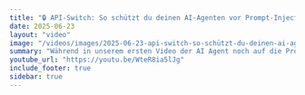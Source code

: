 ```yaml
---
title: "🔒 API-Switch: So schützt du deinen AI-Agenten vor Prompt-Injections 🔒"
date: 2025-06-23
layout: "video"
image: "/videos/images/2025-06-23-api-switch-so-schützt-du-deinen-ai-agenten-vor-prompt-injections.jpg"
summary: "Während in unserem ersten Video der AI Agent noch auf die Prompt Injection reingefallen ist, zeigen wir hier unseren Lösungsansatz"
youtube_url: "https://youtu.be/WteR8ia5lJg"
include_footer: true
sidebar: true
---
```

